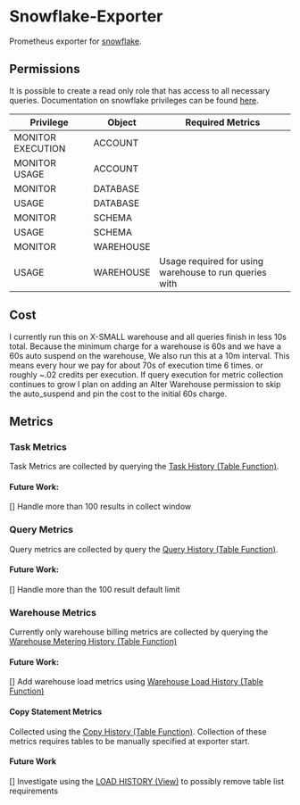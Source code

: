 # Snowflake-Exporter
Prometheus exporter for [snowflake](https://www.snowflake.com/).

## Permissions
It is possible to create a read only role that has access to all necessary queries. Documentation on snowflake privileges can be found [here](https://docs.snowflake.com/en/user-guide/security-access-control-privileges.html).

| Privilege         | Object    | Required Metrics                                       |
|-------------------|-----------|--------------------------------------------------------|
| MONITOR EXECUTION | ACCOUNT   |                                                        |
| MONITOR USAGE     | ACCOUNT   |                                                        |
| MONITOR           | DATABASE  |                                                        |
| USAGE             | DATABASE  |                                                        |
| MONITOR           | SCHEMA    |                                                        |
| USAGE             | SCHEMA    |                                                        |
| MONITOR           | WAREHOUSE |                                                        |
| USAGE             | WAREHOUSE | Usage required for using warehouse to run queries with |

## Cost
I currently run this on X-SMALL warehouse and all queries finish in less 10s total. Because the minimum charge for a warehouse is 60s and we have a 60s auto suspend on the warehouse, We also run this at a 10m interval. This means every hour we pay for about 70s of execution time 6 times. or roughly ~.02 credits per execution. If query execution for metric collection continues to grow I plan on adding an Alter Warehouse permission to skip the auto_suspend and pin the cost to the initial 60s charge.

## Metrics

### Task Metrics
Task Metrics are collected by querying the [Task History (Table Function)](https://docs.snowflake.com/en/sql-reference/functions/task_history.html).

#### Future Work:
[] Handle more than 100 results in collect window

### Query Metrics
Query metrics are collected by query the [Query History (Table Function)](https://docs.snowflake.com/en/sql-reference/functions/query_history.html).

#### Future Work:
[] Handle more than the 100 result default limit

### Warehouse Metrics
Currently only warehouse billing metrics are collected by querying the [Warehouse Metering History (Table Function)](https://docs.snowflake.com/en/sql-reference/functions/warehouse_metering_history.html)

#### Future Work:
[] Add warehouse load metrics using [Warehouse Load History (Table Function)](https://docs.snowflake.com/en/sql-reference/functions/warehouse_load_history.html)

#### Copy Statement Metrics
Collected using the [Copy History (Table Function)](https://docs.snowflake.com/en/sql-reference/functions/copy_history.html). Collection of these metrics requires tables to be manually specified at exporter start.

#### Future Work
[] Investigate using the [LOAD HISTORY (View)](https://docs.snowflake.com/en/sql-reference/info-schema/load_history.html) to possibly remove table list requirements